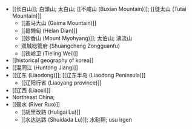 - [[长白山]]; 白頭山; 太白山; [[不咸山 (Buxian Mountain)]]; [[徒太山 (Tutai Mountain)]]
    - [[盖马大山 (Gaima Mountain)]]
    - [[曷懒甸 (Helan Dian)]]
    - [[妙香山 (Mount Myohyang)]]; 太伯山; 沸流山
    - 双城総管府 (Shuangcheng Zongguanfu)
    - [[铁岭卫 (Tieling Wei)]]
- [[historical geography of korea]]
- [[混同江 (Huntong Jiang)]]
- [[辽东 (Liaodong)]]; [[辽东半岛 (Liaodong Peninsula)]]
    - [[辽阳行省 (Liaoyang province)]]
- [[辽西 (Liaoxi)]]
- Northeast China;
- [[弱水 (River Ruo)]]
    - [[胡里改路 (Huligai Lu)]]
    - [[水达达路 (Shuidada Lu)]]; 水鞑靼; usu irgen
